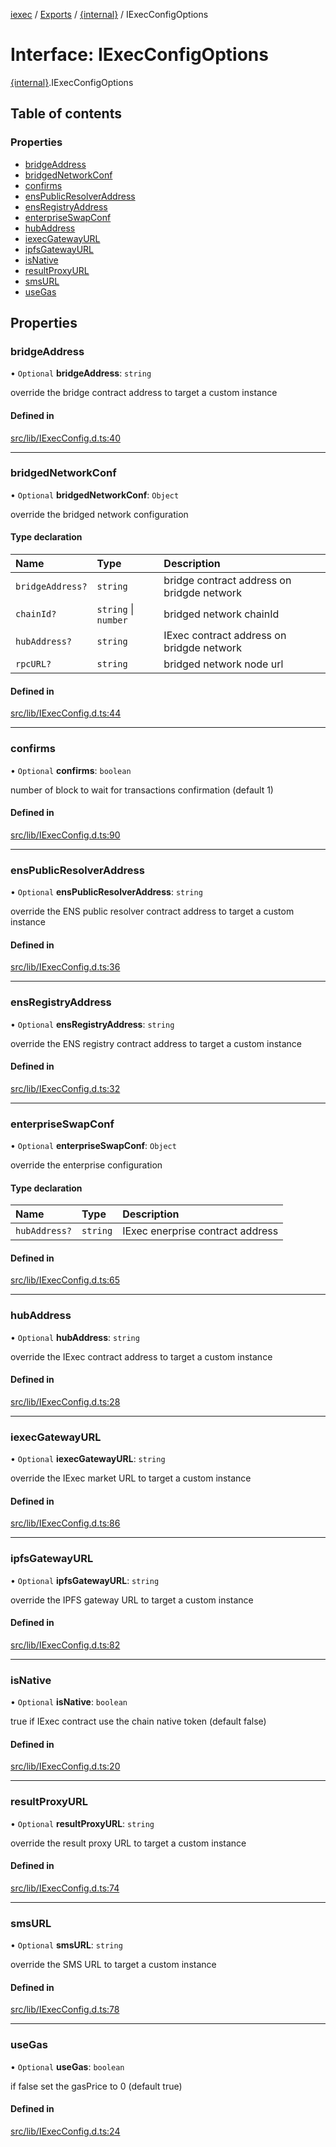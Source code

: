 [iexec](../README.md) / [Exports](../modules.md) / [{internal}](../modules/internal_.md) / IExecConfigOptions

# Interface: IExecConfigOptions

[{internal}](../modules/internal_.md).IExecConfigOptions

## Table of contents

### Properties

- [bridgeAddress](internal_.IExecConfigOptions.md#bridgeaddress)
- [bridgedNetworkConf](internal_.IExecConfigOptions.md#bridgednetworkconf)
- [confirms](internal_.IExecConfigOptions.md#confirms)
- [ensPublicResolverAddress](internal_.IExecConfigOptions.md#enspublicresolveraddress)
- [ensRegistryAddress](internal_.IExecConfigOptions.md#ensregistryaddress)
- [enterpriseSwapConf](internal_.IExecConfigOptions.md#enterpriseswapconf)
- [hubAddress](internal_.IExecConfigOptions.md#hubaddress)
- [iexecGatewayURL](internal_.IExecConfigOptions.md#iexecgatewayurl)
- [ipfsGatewayURL](internal_.IExecConfigOptions.md#ipfsgatewayurl)
- [isNative](internal_.IExecConfigOptions.md#isnative)
- [resultProxyURL](internal_.IExecConfigOptions.md#resultproxyurl)
- [smsURL](internal_.IExecConfigOptions.md#smsurl)
- [useGas](internal_.IExecConfigOptions.md#usegas)

## Properties

### bridgeAddress

• `Optional` **bridgeAddress**: `string`

override the bridge contract address to target a custom instance

#### Defined in

[src/lib/IExecConfig.d.ts:40](https://github.com/iExecBlockchainComputing/iexec-sdk/blob/8e573c7/src/lib/IExecConfig.d.ts#L40)

___

### bridgedNetworkConf

• `Optional` **bridgedNetworkConf**: `Object`

override the bridged network configuration

#### Type declaration

| Name | Type | Description |
| :------ | :------ | :------ |
| `bridgeAddress?` | `string` | bridge contract address on bridgde network |
| `chainId?` | `string` \| `number` | bridged network chainId |
| `hubAddress?` | `string` | IExec contract address on bridgde network |
| `rpcURL?` | `string` | bridged network node url |

#### Defined in

[src/lib/IExecConfig.d.ts:44](https://github.com/iExecBlockchainComputing/iexec-sdk/blob/8e573c7/src/lib/IExecConfig.d.ts#L44)

___

### confirms

• `Optional` **confirms**: `boolean`

number of block to wait for transactions confirmation (default 1)

#### Defined in

[src/lib/IExecConfig.d.ts:90](https://github.com/iExecBlockchainComputing/iexec-sdk/blob/8e573c7/src/lib/IExecConfig.d.ts#L90)

___

### ensPublicResolverAddress

• `Optional` **ensPublicResolverAddress**: `string`

override the ENS public resolver contract address to target a custom instance

#### Defined in

[src/lib/IExecConfig.d.ts:36](https://github.com/iExecBlockchainComputing/iexec-sdk/blob/8e573c7/src/lib/IExecConfig.d.ts#L36)

___

### ensRegistryAddress

• `Optional` **ensRegistryAddress**: `string`

override the ENS registry contract address to target a custom instance

#### Defined in

[src/lib/IExecConfig.d.ts:32](https://github.com/iExecBlockchainComputing/iexec-sdk/blob/8e573c7/src/lib/IExecConfig.d.ts#L32)

___

### enterpriseSwapConf

• `Optional` **enterpriseSwapConf**: `Object`

override the enterprise configuration

#### Type declaration

| Name | Type | Description |
| :------ | :------ | :------ |
| `hubAddress?` | `string` | IExec enerprise contract address |

#### Defined in

[src/lib/IExecConfig.d.ts:65](https://github.com/iExecBlockchainComputing/iexec-sdk/blob/8e573c7/src/lib/IExecConfig.d.ts#L65)

___

### hubAddress

• `Optional` **hubAddress**: `string`

override the IExec contract address to target a custom instance

#### Defined in

[src/lib/IExecConfig.d.ts:28](https://github.com/iExecBlockchainComputing/iexec-sdk/blob/8e573c7/src/lib/IExecConfig.d.ts#L28)

___

### iexecGatewayURL

• `Optional` **iexecGatewayURL**: `string`

override the IExec market URL to target a custom instance

#### Defined in

[src/lib/IExecConfig.d.ts:86](https://github.com/iExecBlockchainComputing/iexec-sdk/blob/8e573c7/src/lib/IExecConfig.d.ts#L86)

___

### ipfsGatewayURL

• `Optional` **ipfsGatewayURL**: `string`

override the IPFS gateway URL to target a custom instance

#### Defined in

[src/lib/IExecConfig.d.ts:82](https://github.com/iExecBlockchainComputing/iexec-sdk/blob/8e573c7/src/lib/IExecConfig.d.ts#L82)

___

### isNative

• `Optional` **isNative**: `boolean`

true if IExec contract use the chain native token (default false)

#### Defined in

[src/lib/IExecConfig.d.ts:20](https://github.com/iExecBlockchainComputing/iexec-sdk/blob/8e573c7/src/lib/IExecConfig.d.ts#L20)

___

### resultProxyURL

• `Optional` **resultProxyURL**: `string`

override the result proxy URL to target a custom instance

#### Defined in

[src/lib/IExecConfig.d.ts:74](https://github.com/iExecBlockchainComputing/iexec-sdk/blob/8e573c7/src/lib/IExecConfig.d.ts#L74)

___

### smsURL

• `Optional` **smsURL**: `string`

override the SMS URL to target a custom instance

#### Defined in

[src/lib/IExecConfig.d.ts:78](https://github.com/iExecBlockchainComputing/iexec-sdk/blob/8e573c7/src/lib/IExecConfig.d.ts#L78)

___

### useGas

• `Optional` **useGas**: `boolean`

if false set the gasPrice to 0 (default true)

#### Defined in

[src/lib/IExecConfig.d.ts:24](https://github.com/iExecBlockchainComputing/iexec-sdk/blob/8e573c7/src/lib/IExecConfig.d.ts#L24)
